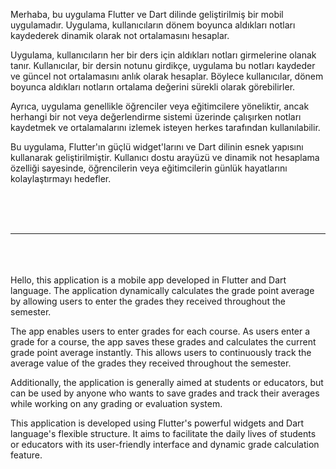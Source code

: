 Merhaba, bu uygulama Flutter ve Dart dilinde geliştirilmiş bir mobil uygulamadır. Uygulama, kullanıcıların dönem boyunca aldıkları notları kaydederek dinamik olarak not ortalamasını hesaplar.

Uygulama, kullanıcıların her bir ders için aldıkları notları girmelerine olanak tanır. Kullanıcılar, bir dersin notunu girdikçe, uygulama bu notları kaydeder ve güncel not ortalamasını anlık olarak hesaplar. Böylece kullanıcılar, dönem boyunca aldıkları notların ortalama değerini sürekli olarak görebilirler.

Ayrıca, uygulama genellikle öğrenciler veya eğitimcilere yöneliktir, ancak herhangi bir not veya değerlendirme sistemi üzerinde çalışırken notları kaydetmek ve ortalamalarını izlemek isteyen herkes tarafından kullanılabilir.

Bu uygulama, Flutter'ın güçlü widget'larını ve Dart dilinin esnek yapısını kullanarak geliştirilmiştir. Kullanıcı dostu arayüzü ve dinamik not hesaplama özelliği sayesinde, öğrencilerin veya eğitimcilerin günlük hayatlarını kolaylaştırmayı hedefler.


<br><br><br>
<hr>
<br><br><br>
Hello, this application is a mobile app developed in Flutter and Dart language. The application dynamically calculates the grade point average by allowing users to enter the grades they received throughout the semester.

The app enables users to enter grades for each course. As users enter a grade for a course, the app saves these grades and calculates the current grade point average instantly. This allows users to continuously track the average value of the grades they received throughout the semester.

Additionally, the application is generally aimed at students or educators, but can be used by anyone who wants to save grades and track their averages while working on any grading or evaluation system.

This application is developed using Flutter's powerful widgets and Dart language's flexible structure. It aims to facilitate the daily lives of students or educators with its user-friendly interface and dynamic grade calculation feature.
